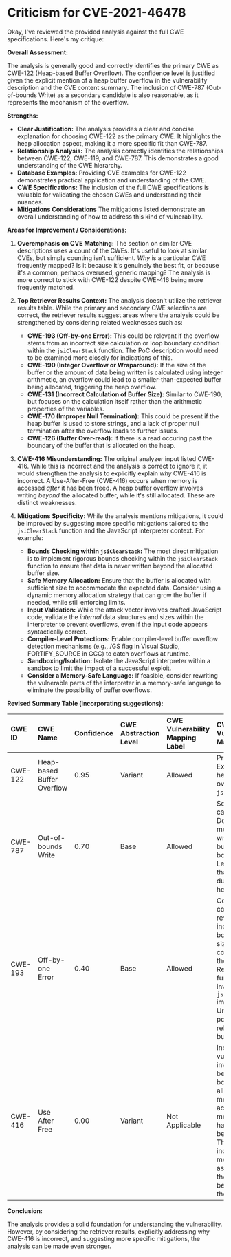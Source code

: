 # Criticism for CVE-2021-46478

Okay, I've reviewed the provided analysis against the full CWE specifications. Here's my critique:

**Overall Assessment:**

The analysis is generally good and correctly identifies the primary CWE as CWE-122 (Heap-based Buffer Overflow). The confidence level is justified given the explicit mention of a heap buffer overflow in the vulnerability description and the CVE content summary. The inclusion of CWE-787 (Out-of-bounds Write) as a secondary candidate is also reasonable, as it represents the mechanism of the overflow.

**Strengths:**

*   **Clear Justification:** The analysis provides a clear and concise explanation for choosing CWE-122 as the primary CWE. It highlights the heap allocation aspect, making it a more specific fit than CWE-787.
*   **Relationship Analysis:** The analysis correctly identifies the relationships between CWE-122, CWE-119, and CWE-787. This demonstrates a good understanding of the CWE hierarchy.
*   **Database Examples:** Providing CVE examples for CWE-122 demonstrates practical application and understanding of the CWE.
*   **CWE Specifications:** The inclusion of the full CWE specifications is valuable for validating the chosen CWEs and understanding their nuances.
*   **Mitigations Considerations** The mitigations listed demonstrate an overall understanding of how to address this kind of vulnerability.

**Areas for Improvement / Considerations:**

1.  **Overemphasis on CVE Matching:** The section on similar CVE descriptions uses a count of the CWEs. It's useful to look at similar CVEs, but simply counting isn't sufficient. *Why* is a particular CWE frequently mapped? Is it because it's genuinely the best fit, or because it's a common, perhaps overused, generic mapping? The analysis is more correct to stick with CWE-122 despite CWE-416 being more frequently matched.

2.  **Top Retriever Results Context:** The analysis doesn't utilize the retriever results table. While the primary and secondary CWE selections are correct, the retriever results suggest areas where the analysis could be strengthened by considering related weaknesses such as:
    *   **CWE-193 (Off-by-one Error):** This could be relevant if the overflow stems from an incorrect size calculation or loop boundary condition within the `jsiClearStack` function. The PoC description would need to be examined more closely for indications of this.
    *   **CWE-190 (Integer Overflow or Wraparound):** If the size of the buffer or the amount of data being written is calculated using integer arithmetic, an overflow could lead to a smaller-than-expected buffer being allocated, triggering the heap overflow.
    *   **CWE-131 (Incorrect Calculation of Buffer Size):** Similar to CWE-190, but focuses on the calculation itself rather than the arithmetic properties of the variables.
    *   **CWE-170 (Improper Null Termination):** This could be present if the heap buffer is used to store strings, and a lack of proper null termination after the overflow leads to further issues.
    *    **CWE-126 (Buffer Over-read):** If there is a read occuring past the boundary of the buffer that is allocated on the heap.

3.  **CWE-416 Misunderstanding:** The original analyzer input listed CWE-416. While this is incorrect and the analysis is correct to ignore it, it would strengthen the analysis to explicitly explain *why* CWE-416 is incorrect. A Use-After-Free (CWE-416) occurs when memory is accessed *after* it has been freed. A heap buffer overflow involves writing *beyond* the allocated buffer, while it's still allocated. These are distinct weaknesses.

4.  **Mitigations Specificity:** While the analysis mentions mitigations, it could be improved by suggesting more specific mitigations tailored to the `jsiClearStack` function and the JavaScript interpreter context. For example:
    *   **Bounds Checking within `jsiClearStack`:** The most direct mitigation is to implement rigorous bounds checking within the `jsiClearStack` function to ensure that data is never written beyond the allocated buffer size.
    *   **Safe Memory Allocation:** Ensure that the buffer is allocated with sufficient size to accommodate the expected data. Consider using a dynamic memory allocation strategy that can grow the buffer if needed, while still enforcing limits.
    *   **Input Validation:** While the attack vector involves crafted JavaScript code, validate the *internal* data structures and sizes within the interpreter to prevent overflows, even if the input code appears syntactically correct.
    *   **Compiler-Level Protections:** Enable compiler-level buffer overflow detection mechanisms (e.g., /GS flag in Visual Studio, FORTIFY_SOURCE in GCC) to catch overflows at runtime.
    *   **Sandboxing/Isolation:** Isolate the JavaScript interpreter within a sandbox to limit the impact of a successful exploit.
    *   **Consider a Memory-Safe Language:** If feasible, consider rewriting the vulnerable parts of the interpreter in a memory-safe language to eliminate the possibility of buffer overflows.

**Revised Summary Table (incorporating suggestions):**

| CWE ID    | CWE Name                       | Confidence | CWE Abstraction Level | CWE Vulnerability Mapping Label | CWE-Vulnerability Mapping Notes                                                                                                                                                                                                                                                                                                                                            |
| :-------- | :----------------------------- | :--------- | :---------------------- | :-------------------------------- | :------------------------------------------------------------------------------------------------------------------------------------------------------------------------------------------------------------------------------------------------------------------------------------------------------------------------------------------------------------------------- |
| CWE-122   | Heap-based Buffer Overflow      | 0.95       | Variant               | Allowed                           | Primary CWE. Explicitly a heap buffer overflow in `jsiClearStack`.                                                                                                                                                                                                                                                                                                         |
| CWE-787   | Out-of-bounds Write            | 0.70       | Base                  | Allowed                           | Secondary candidate. Describes the mechanism of writing beyond buffer boundaries.  Less specific than CWE-122 due to lack of heap context.                                                                                                                                                                                                                                         |
| CWE-193   | Off-by-one Error             | 0.40       | Base                  | Allowed                           |  Consider if code review reveals an incorrect loop boundary or size calculation contributing to the overflow. Requires further investigation of `jsiClearStack` implementation. Unlikely, but potentially related to the buffer size.                                                                                                                                                   |
| CWE-416   | Use After Free | 0.00 | Variant | Not Applicable | Incorrect. This vulnerability involves writing beyond the boundary of allocated memory, not accessing memory that has already been freed. There is no indication that memory associated with the buffer is being freed then used.                                                                                 |

**Conclusion:**

The analysis provides a solid foundation for understanding the vulnerability. However, by considering the retriever results, explicitly addressing why CWE-416 is incorrect, and suggesting more specific mitigations, the analysis can be made even stronger.